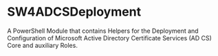 # SW4ADCSDeployment

A PowerShell Module that contains Helpers for the Deployment and Configuration of Microsoft Active Directory Certificate Services (AD CS) Core and auxiliary Roles.